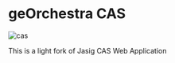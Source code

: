 # geOrchestra CAS

![cas](https://github.com/georchestra/georchestra/workflows/cas/badge.svg)

This is a light fork of Jasig CAS Web Application

